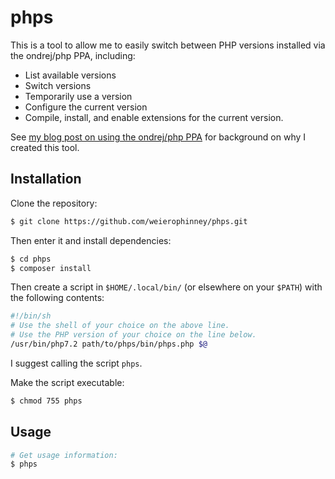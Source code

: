 # phps

This is a tool to allow me to easily switch between PHP versions installed via
the ondrej/php PPA, including:

- List available versions
- Switch versions
- Temporarily use a version
- Configure the current version
- Compile, install, and enable extensions for the current version.

See [my blog post on using the ondrej/php PPA](https://mwop.net/blog/2019-04-30-ondrej-multiversion-php.html)
for background on why I created this tool.

## Installation

Clone the repository:

```bash
$ git clone https://github.com/weierophinney/phps.git
```

Then enter it and install dependencies:

```php
$ cd phps
$ composer install
```

Then create a script in `$HOME/.local/bin/` (or elsewhere on your `$PATH`) with
the following contents:

```bash
#!/bin/sh
# Use the shell of your choice on the above line.
# Use the PHP version of your choice on the line below.
/usr/bin/php7.2 path/to/phps/bin/phps.php $@
```

I suggest calling the script `phps`.

Make the script executable:

```bash
$ chmod 755 phps
```

## Usage

```bash
# Get usage information:
$ phps
```
